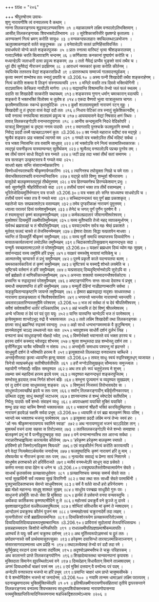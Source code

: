 +++
title = "२०६"

+++
श्रीपुरुषोत्तम उवाच-  
शृणु नारायणीश्रि त्वं वनपालस्य वै कथाम् ।  
नाम्ना तिलकरङ्गस्य शूद्रस्याऽरण्यवासिनः ॥१ ॥
महाकालवने लक्ष्मि वनपालोऽतिभक्तिमान् ।  
आसीत् तिलकरङ्गाख्यः शिवभक्तोऽतिभावनः ॥२ ॥
सुरेशिकासरित्तीरे वृक्षषण्डे कृतालयः ।  
अरण्यरक्षणं नित्यं भ्रमन् करोति सायुधः ॥३ ॥
वन्यकन्दफलाहारः क्वचिल्लब्धाऽन्नभोजनः ।  
ऋतुपक्वकणाहारो वर्तते सकुटुम्बकः ॥४ ॥
वनेवासेऽपि सततं प्राणिहिंसाविवर्जितः ।  
दयाधर्मपरो योग्ये काले शङ्करपूजकः ॥५ ॥
प्रातः स्नात्वा वारिघटं भृत्वा श्रीशङ्करालयम् ।  
गत्वाऽभिषेकं चरति बिल्वपत्राणि चन्दनम् ॥६ ॥
कर्णिकायाः कनकानां पुष्पार्पणं करोति च ।  
मध्यान्हेऽपि जलाधारी दत्वा प्रपूज्य शङ्करम् ॥७ ॥
ततो नैवेद्यं प्राप्यैव भुङ्क्ते सायं तथैव च ।  
धूपं दीपं सुनैवेद्यं नीराजनं प्रदक्षिणम् ॥८ ॥
आराधनं नमस्कारं कृत्वा करोति कीर्तनम् ।  
स्वपित्येव ततस्तत्र वेद्यां शङ्करसन्निधौ ॥९ ॥
प्रातरुत्थाय सम्मार्ज्य गालवादनपूर्वकम् ।  
कृत्वा स्मरणं शम्भोश्च ततः स्नातुं प्रयाति च ॥3.206.१० ॥
अस्य पत्नी शिखादेवी तथैव शङ्करार्हणम् ।  
नित्यं करोति शक्त्या वै लिङ्गं संस्नापयत्यपि ॥११ ॥
मन्दिरे वसति तत्र दिवसे भक्तियोगिनी ।  
वाटप्रवासिनः केचिन्नरा नार्योऽपि मार्गगाः ॥१२॥
यद्यायान्ति विश्राम्यन्ति तेभ्यो जलं फलं स्थलम् ।  
ददाति सा शिखादेवी सत्करोति यथायथम् ॥१३॥
शङ्करस्य गुणान् धर्मान् चमत्कारान् वदत्यपि ।  
शङ्करो वै भक्तभक्तिं विलोक्य च तुतोष ह ॥१४॥
एकदा वैष्णवो भूत्वा यात्रालुस्तत्र चागतः ।  
कृतवैष्णवतिलकः स्कन्धे कृतसुपेटिकः ॥१५॥
कुक्षौ शालग्रामयुक्तो नारायणं रटन् मुहुः ।  
शिखादेवी तु तं दृष्ट्वा वासं वेद्यां ददौ ततः ॥१६॥
निधाय पेटिकां तत्र स्नातुं सुकेशिकानदीम् ।  
ययौ स्नात्वा स्नापयित्वा शालग्रामं प्रपूज्य च ॥१७॥
आययावासने वेद्यां निषसाद क्षणं स्थिरः ।  
तावत् तिलकरङ्गोऽपि वनान्तरादुपागतः ॥१८ ॥
आनीय कन्दमूलानि निदधे वेदिकोपरि ।  
यात्रालुं विष्णुयुक्तं च दृष्ट्वा ननाम पादयोः ॥१९॥
स्वागतादि पुनश्चक्रे फलमूलानि शम्भवे ।  
निवेद्य प्रददौ तस्मै पप्रच्छाऽऽगमनं कुतः ॥3.206.२०॥
क्व गम्यते महाराज यदीष्टं वस मद्गृहे ।  
श्रुत्वैवं शङ्करः प्राह भक्तार्थं त्वागमो मम ॥२१ ॥
गम्यते यत्र भक्तोऽस्ति तीर्थं मदिष्टं सर्वथा ।  
यत्र भक्ता निवसन्ति तत्र वसामि साधुवत् ॥२२॥
त्वं भक्तोऽसि वने नित्यं सतामातिथ्यकारकः ।  
त्वद्गृहं पावनीकृत्य यास्याम्यन्यत् सुतीर्थकम् ॥२३॥
श्रुत्वैतद् वनपालोऽपि पप्रच्छ पुनरेव तम् ।  
क्व तीर्थं पावनं साधो विद्यते यत्र गम्यते ॥२४॥
जटी प्राह तदा भक्तं तीर्थं सतां समागमः ।  
यत्र सत्सङ्ग उत्कृष्टस्तत्र वै गम्यते मया ॥२५।  
साधवो बहवः सन्ति संसारान्मोक्षकारिणः ।  
विष्णोर्ध्यानपराश्चापि श्रीकृष्णार्पणकारिणः ॥२६॥
त्यागिनश्च तपोयुक्ता निग्रहे च यमे रताः ।  
सेवाभक्तिपराश्चापि वनारण्यनिवासिनः ॥२७॥
यद्गृहे वर्तते विष्णुः शम्भुर्वा श्रीनरायणः ।  
वासुदेवो बालकृष्णस्तद्गृहं तीर्थमुत्तमम् ॥२८॥
यत्र हिरण्यवर्णश्च हिरण्यकेशवान् प्रभुः ।  
सर्वः सुवर्णमूर्तिः श्रीहरिर्विराजते सदा ॥२९॥
तत्तीर्थं पावनं भक्त तत्र तीर्थे वसाम्यहम् ।  
भूरितेजोदिव्यमूर्तिर्भगवान् यत्र राजते ॥3.206.३०॥
यत्र भक्ता हरेः सन्ति साध्व्यश्च साधवोऽपि च ।  
तत्तीर्थे पावनं भक्त तत्र वै गम्यते मया ॥३१॥
सच्चिदानन्दरूपं यत् पूर्णं ब्रह्म प्रकाशकृत् ।  
महातेजो यतः सम्प्रकाशतेऽत्र वसाम्यहम् ॥३२॥
तमेव पुण्डरीकाक्षं नारायणं पुमुत्तमम् ।  
ध्यात्वा परात्परं दिव्यं परमेशमुपैम्यहम् ॥३३॥
तेनेदं च जगत् पूर्णं पूर्णेन पुरुषेण वै ।  
तं श्यामसुन्दरं कृष्णं बालकृष्णमुपैम्यहम् ॥३४॥
कर्मफलप्रदातारं जीवानामीश्वरेश्वरम् ।  
मुक्तेश्वरं दिव्यमूर्तिं लक्ष्मीपतिमुपैम्यहम् ॥३५॥
यस्य मूर्तेश्चाति तेजो महद् व्यापकमूर्ध्वगम् ।  
सर्वस्थं ब्रह्मसञ्ज्ञं च तं श्रीपतिमुपैम्यहम् ॥३६॥
यस्याऽन्वयेन सर्वत्र महः श्रेष्ठं प्रकाशते ।  
मूर्तवत् फलदं चास्ते तं तेजस्विनमेम्यहम् ॥३७॥
ईश्वरा देवताः सिद्धा यत्प्रतापेन माधवाः ।  
भवन्ति तं दिव्यमूर्तिं श्रीकृष्णं समुपैम्यहम् ॥३८॥
यस्य मूर्तौ समाधिं सम्प्राप्तस्य दिव्ययोगिनः ।  
मायातत्कार्यतत्त्वानां लयोऽस्ति तमुपैम्यहम् ॥३९॥
चिदाकाशोऽतिसुखवान् महानन्दभृतः सदा ।  
यन्मूर्तेः स्वच्छतात्माऽऽस्ते तं परेशमुपैम्यहम् ॥3.206.४०॥
यदक्षरं ब्रह्मधाम दिव्यं व्योम महः सुखम् ।  
सर्वानन्दप्रदं यस्य तमुपैमि हरिं प्रभुम् ॥४१॥
यदक्षरं समस्तेषु मायायां मायिकेषु च ।  
आत्मतत्त्वेषु चाप्यास्ते तं प्रभुं समुपैम्यहम् ॥४२॥
पुरुषे प्रकृतौ काले यदन्वयतया बलम् ।  
समस्तकार्यकारित्वं तं कृष्णं समुपैम्यहम् ॥४३॥
सृष्टित्रयं च यस्माद्वै शोभते लयमेति च ।  
सृष्टित्रये वर्तमानं तं हरिं समुपैम्यहम् ॥४४॥
यत्प्रसादाद् दिव्यदृष्टिर्मानवोऽपि सुरोऽपि वा ।  
सर्वं ब्रह्मेक्षते तं माणिकीकान्तमुपैम्यहम् ॥४५॥
अनन्ताः शक्तयो यस्मादनन्तैश्वर्यकोटयः ।  
प्रभवन्ति च रुद्राद्यास्तं परेशमुपैम्यहम् ॥४६॥
अष्टाङ्गयोगिनः सन्तः साध्या देवाश्च यं प्रभुम् ।  
समाधौ सम्प्रपश्यन्ति तं हरिं समुपैम्यहम् ॥४७॥
यन्मूर्तौ देहिनां नाडीप्राणाम्बराणि सर्वथा ।  
सङ्कुचितान्याकृष्टानि जायन्ते तमुपैम्यहम् ॥४८॥
ईश्वरा ब्रह्मरुद्राद्या मादृशाः साधवस्तथा ।  
नारायणा ह्यसङ्ख्याता यं श्रित्वैश्वर्यशालिनः ॥४९॥
भगवन्तो भवन्त्येव नारायण्यो भवन्त्यपि ।  
अवताराऽवतारिण्यस्तमुपैमि परेश्वरम् ॥3.206.५०॥
भज त्वं सर्वथा तं च देवं श्रीपतिमीश्वरम् ।  
सर्वेशं सर्वशक्तीनां धर्तारं राधिकापतिम् ॥५१॥
अहं भजामि तं देवं विष्णुं श्रीपरमेश्वरम् ।  
अन्ये भजित्वा तं देवं परं पदं पुरा ययुः ॥५२॥
यान्ति यास्यन्ति चान्येऽपि भज तं परमेश्वरम् ।  
इत्येवमुक्त्वा शान्तोऽभूद् रुद्रो वै भक्तवत्सलः ॥५३॥
ततो लक्ष्मि शिखादेवी तथा तिलकरङ्गकः ।  
ज्ञात्वा साधुं ब्रह्मनिष्ठं रुद्रसमं ववन्दतुः ॥५४॥
अहो साधो धन्यभाग्यमस्माकं वै कुटुम्बिनाम् ।  
ज्ञानमेतादृशं चाऽद्य लब्धवन्तो यतः सतः ॥५५॥
भवादृशस्य साधोर्वै दर्शनं दुर्लभं त्विह ।  
वनपानां कथं साधुसङ्गमो मोक्षदो भवेत् ॥५६॥
विष्णोर्भक्तो भवानास्ते वयं भक्ता हरस्य च ।  
हरस्य दर्शनं कस्माद् भवेत्तद्वद शोभनम् ॥५७॥
श्रुत्वा शम्भुस्तदा प्राह शम्भोस्तु दर्शनं तव ।  
वृत्तीर्निरुद्ध्य चात्रैव भविष्यति न संशयः ॥५८॥
अन्तर्वृत्तीः समाधाय पश्यन्तु मां हृदन्तरे ।  
साधुमूर्तौ दर्शनं ते भविष्यति हरस्य वै ॥५९॥
इत्युक्तास्ते तिलकाद्या वनपास्तत्र चाब्धिजे ।  
अन्तर्वृत्तीस्तदा कृत्वा ध्यायन्ति हृत्सु यावता ॥3.206.६०॥
तावत् साधुः स्वयं रुद्रस्त्रिशूलधृग् व्यजायत ।  
त्रिनेत्रो व्याघ्रचर्मधृक् सतीश्रीपार्वतीपतिः ॥६१ ॥
हरौ मग्नोऽतिसुखकृत् सौम्यरूपः समुज्ज्वलः ।  
महायोगी गणेशाद्यैः सहितः समदृश्यत ॥६२॥
अथ तत्र हरेः रूपं चतुर्भुजस्य मे शुभम् ।  
लक्ष्म्या समं महादिव्यं हरस्य हृदये परम् ॥६३॥
व्यदृश्यत महानन्दभृतं शङ्करपूजितम् ।  
शम्भोस्तु हृदयात् तच्च निर्गतं शोभनं बहिः ॥६४॥
शम्भुना पूज्यमानं च व्यदृश्यत सुखप्रदम् ।  
एवं तु दर्शनं दत्वा साधुरूपस्तु शङ्करः ॥६५ ॥
विष्णुरूपं निजरूपं तिरोभावयदेव सः ।  
साधुरूपोऽभवच्छीघ्रं हृदये च ततः परम् ॥६६॥
सर्वान् तिलकरङ्गादीन् बहिर्वृत्तीनकारयत् ।  
उत्थिता ददृशुः साधुं यथापूर्वं जटाधरम् ॥६७॥
ज्ञानवन्तश्च तं शम्भुं स्वेष्टदेवं सतीपतिम् ।  
निपेतुः पादयोः सर्वे शम्भोः संवाहनं व्यधुः ॥६८॥
अपराधक्षमां ययाचिरे मुक्तिं ययाचिरे ।  
शम्भुः प्राह सदा चास्मि वैष्णवो भक्तवत्सलः ॥६९॥
भक्तानां श्रीहरौ भक्तिं कारयितुमिहागतः ।  
नारायणं हृदयेऽहं रक्षामि सर्वदा प्रभुम् ॥3.206.७०॥
ध्यायामि तं परं ब्रह्म बालकृष्णं श्रियाः पतिम् ।  
भवन्तो मम भक्ताश्च भजन्तु परमेश्वरम् ॥७१ ॥
इत्युक्त्वा प्रददौ लक्ष्मि मन्त्रं तेभ्यः स्वयं हरः ।  
'ओं नमः श्रीकृष्णनारायणाय स्वामिने स्वाहा' ॥७२॥
अथ नारायणपूजां भजनं चाऽऽदिदेश तान् ।  
मुक्त्यर्थं वचनं दत्वा सहसा स तिरोऽभवत् ॥७३ ॥
ततस्तिलकरङ्गोऽपि भेजे शम्भोः समाज्ञया ।  
बालकृष्णं प्रभुं मां वै पत्नीकुटुम्बयुक् सदा ॥७४॥
वने वन्यान्मानवाँश्च तत आरभ्य सर्वथा ।  
नरान्नारीश्चाह्वयित्वा कारयत्येव कीर्तनम् ॥७५॥
'हरेकृष्ण हरेकृष्ण बालकृष्ण रमापते ।  
हरेविष्णो हरे जिष्णोऽनादिकृष्ण श्रियःपते' ॥७६॥
एवं सङ्कीर्तनं नित्यं करोति कारयत्यपि ।  
वने वेद्यां नित्यमेवाऽर्चयत्येव जनार्दनम् ॥७७॥
फलपुष्पादिभिः कृष्णं नारायणं हरिं तु माम् ।  
तोषयत्येव च नीराजनं कृत्वा ततः परम् ॥७८॥
नृत्यत्येव सवाद्यं च प्रेम्णा सायं निशागमे ।  
साधुष्वेव हरश्चास्ते हरे हरिर्विराजते ॥७९॥
मत्वैवं वनमध्येऽपि साधून् सदा प्रसेवते ।  
कर्मणा मनसा वाचा देहेन च धनेन च ॥3.206.८०॥
पत्रपुष्पफलैस्तोयैश्चात्मार्पणेन सेवते ।  
साध्वर्थं कृतसर्वस्वः प्रत्यक्षसाधुसेवनः ॥८१ ॥
प्रत्यक्षनिश्चयः सम्यक् समर्प्य सेवते सतः ।  
भार्या सुखार्थिनी सर्वं त्यक्त्वा सुखं विरागिणी ॥८२॥
यथा तथा सतः साध्वी सेवते परमार्थिनी ।  
पुत्रपुत्र्यादिकाश्चास्य सेवन्ते साधुमीश्वरम् ॥८३॥
सर्वं वै वर्तते साधौ हरो हरिर्नरायणः ।  
ब्रह्म मोक्षो महानन्दः साधुषु शाश्वतं सुखम् ॥८४॥
साधुरेव परम्ब्रह्म साधुर्देवो गुरुः परः ।  
साधुजनो हरेर्मूर्तिः साधोः सेवा हि मुक्तिदा ॥८५॥
इत्येवं ते प्रसेवन्ते वनपा वन्यवस्तुभिः ।  
अथैकदा कार्तिकस्य कृष्णाष्टमीदिने तु ते ॥८६॥
महोत्सवं प्रचक्रुर्वै वने कुञ्जे तु दारवे ।  
वृक्षशाखानद्धदोलां वल्लीपल्लवपुष्पिताम् ॥८७॥
शोभितां संविधायैव मां कृष्णं ते न्यषादयन् ।  
आन्दोलनं प्रचक्रुश्च कीर्तनं पूजनं मम ॥८८॥
जन्ममहोत्सवं चक्रुरनादेर्मे तदा त्वहम् ।  
नृत्यगीतोत्तरं रात्रौ ब्रह्मप्रियासमन्वितः ॥८९॥
दिव्यकिशोररूपेण प्रत्यक्षस्त्वरितोऽभवम् ।  
दिव्यदिव्यातिदिव्याढ्यरूपभूषाम्बरान्वितः ॥3.206.९०॥
प्राविरासं सुदोलायां तेजःपरिधिसत्प्रभः ।  
प्रसन्नहास्यवदनः किशोरो माणिकीपतिः ॥९१ ॥
राधालक्ष्मीपतिप्रज्ञाप्रमाश्रीकमलापतिः ।  
आश्चर्यं ते ययुः सर्वे क्षणं चक्रुश्च दर्शनम् ॥९२॥
अथ मूर्तिस्वरूपोऽहमभवं च द्रुतं ततः ।  
प्रमोदमग्नास्ते सर्वे प्रार्थयामासुरुत्सुकाः ॥९३॥
हरेकृष्ण दयासिन्धो तारयाऽस्मान्निजाञ्जनान् ।  
संसारसागरादस्मात्तव धाम प्रदेहि नः ॥९४॥
तथाऽस्त्वेवमहं तेभ्यो वरं ददौ तदा रमे ।  
मूर्तेर्मुखाद् वरदानं दत्वा चात्त्वा तदर्पितम् ॥९५॥
अदृश्योऽहमभवँश्च ते चक्रुः परिहारकम् ।  
अथ कालान्तरे प्राप्ते तिलकरङ्गयोगिनः ॥९६॥
शिखादेव्यास्तथा चान्यवनपानां कृपावशः ।  
मुक्तिदाता विमानेन ह्युपस्थितोऽभवं वने ॥९७॥
दिव्यदेहान् विधायैतान् विमाने तान्न्यषादयम् ।  
अगमं दिव्यधामोर्ध्वं चाक्षरं परमं मम ॥९८॥
एवं मुक्तिं दत्तवान् वै वनपेभ्यः परं पदम् ।  
अन्येऽपि वनपास्तत्र भजन्ते मा हरिं प्रभुम् ॥९९॥
प्रयान्ति चाक्षरं धाम प्राप्ते चायुष्यसीमके ।  
ये ये शम्भोर्निदेशेन भजन्ते मां जनार्दनम् ॥3.206.१०० ॥
नयामि तान्मम धामाऽक्षरं लक्ष्मि परात्परम् ।  
पठनाच्छ्रवणादस्य भुक्तिर्मुक्तिर्भवेदपि ॥१ ०१ ॥
इतिश्रीलक्ष्मीनारायणीयसंहितायां तृतीये द्वापरसन्ताने तिलकरङ्गस्य वनपस्य शिवभक्तस्य साधुरूपशिवोक्तभक्त्या नारायणोपासनया परममुक्तिप्राप्तिरित्यादिनिरूपणनामा षडधिकद्विशततमोऽध्यायः ॥२०६ ॥
    
